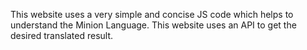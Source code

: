 This website uses a very simple and concise JS code which helps to understand the Minion Language.
This website uses an API to get the desired translated result.
